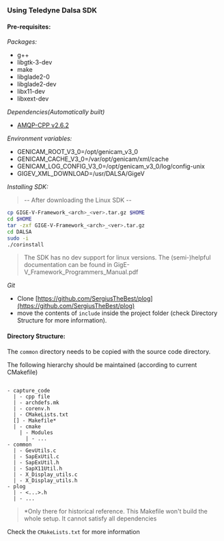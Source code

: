 ### Using Teledyne Dalsa SDK

#### Pre-requisites:

*Packages:*
- g++
- libgtk-3-dev
- make
- libglade2-0
- libglade2-dev
- libx11-dev
- libxext-dev

*Dependencies(Automatically built)*
- [AMQP-CPP v2.6.2](https://github.com/CopernicaMarketingSoftware/AMQP-CPP/archive/v2.6.2.tar.gz)

*Environment variables:*
- GENICAM_ROOT_V3_0=/opt/genicam_v3_0
- GENICAM_CACHE_V3_0=/var/opt/genicam/xml/cache
- GENICAM_LOG_CONFIG_V3_0=/opt/genicam_v3_0/log/config-unix
- GIGEV_XML_DOWNLOAD=/usr/DALSA/GigeV

*Installing SDK:*
> -- After downloading the Linux SDK --

```bash
cp GIGE-V-Framework_<arch>_<ver>.tar.gz $HOME
cd $HOME
tar -zxf GIGE-V-Framework_<arch>_<ver>.tar.gz
cd DALSA
sudo -i
./corinstall
```

> The SDK has no dev support for linux versions.
> The (semi-)helpful documentation can be found in GigE-V_Framework_Programmers_Manual.pdf

*Git*
- Clone [https://github.com/SergiusTheBest/plog](https://github.com/SergiusTheBest/plog)
- move the contents of `include` inside the project folder (check Directory Structure for more information).

#### Directory Structure:

The `common` directory needs to be copied with the source code directory.

The following hierarchy should be maintained (according to current CMakefile)

```

- capture_code
  | - cpp file
  | - archdefs.mk
  | - corenv.h
  | - CMakeLists.txt
  [] - Makefile*
  | - cmake
    | - Modules
      | - ...
- common
  | - GevUtils.c
  | - SapExUtil.c
  | - SapExUtil.h
  | - SapX11Util.h
  | - X_Display_utils.c
  | - X_Display_utils.h
- plog
  | - <...>.h
  | - ...
```
> *Only there for historical reference. This Makefile won't build the whole setup. It cannot satisfy all dependencies

Check the `CMakeLists.txt` for more information
